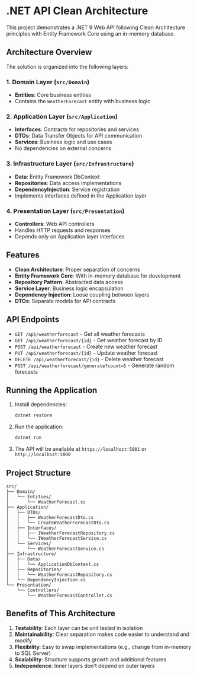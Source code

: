 # .NET API Clean Architecture

This project demonstrates a .NET 9 Web API following Clean Architecture principles with Entity Framework Core using an in-memory database.

## Architecture Overview

The solution is organized into the following layers:

### 1. Domain Layer (`src/Domain`)

- **Entities**: Core business entities
- Contains the `WeatherForecast` entity with business logic

### 2. Application Layer (`src/Application`)

- **Interfaces**: Contracts for repositories and services
- **DTOs**: Data Transfer Objects for API communication
- **Services**: Business logic and use cases
- No dependencies on external concerns

### 3. Infrastructure Layer (`src/Infrastructure`)

- **Data**: Entity Framework DbContext
- **Repositories**: Data access implementations
- **DependencyInjection**: Service registration
- Implements interfaces defined in the Application layer

### 4. Presentation Layer (`src/Presentation`)

- **Controllers**: Web API controllers
- Handles HTTP requests and responses
- Depends only on Application layer interfaces

## Features

- **Clean Architecture**: Proper separation of concerns
- **Entity Framework Core**: With in-memory database for development
- **Repository Pattern**: Abstracted data access
- **Service Layer**: Business logic encapsulation
- **Dependency Injection**: Loose coupling between layers
- **DTOs**: Separate models for API contracts

## API Endpoints

- `GET /api/weatherforecast` - Get all weather forecasts
- `GET /api/weatherforecast/{id}` - Get weather forecast by ID
- `POST /api/weatherforecast` - Create new weather forecast
- `PUT /api/weatherforecast/{id}` - Update weather forecast
- `DELETE /api/weatherforecast/{id}` - Delete weather forecast
- `POST /api/weatherforecast/generate?count=5` - Generate random forecasts

## Running the Application

1. Install dependencies:

   ```bash
   dotnet restore
   ```

2. Run the application:

   ```bash
   dotnet run
   ```

3. The API will be available at `https://localhost:5001` or `http://localhost:5000`

## Project Structure

```
src/
├── Domain/
│   └── Entities/
│       └── WeatherForecast.cs
├── Application/
│   ├── DTOs/
│   │   ├── WeatherForecastDto.cs
│   │   └── CreateWeatherForecastDto.cs
│   ├── Interfaces/
│   │   ├── IWeatherForecastRepository.cs
│   │   └── IWeatherForecastService.cs
│   └── Services/
│       └── WeatherForecastService.cs
├── Infrastructure/
│   ├── Data/
│   │   └── ApplicationDbContext.cs
│   ├── Repositories/
│   │   └── WeatherForecastRepository.cs
│   └── DependencyInjection.cs
└── Presentation/
    └── Controllers/
        └── WeatherForecastController.cs
```

## Benefits of This Architecture

1. **Testability**: Each layer can be unit tested in isolation
2. **Maintainability**: Clear separation makes code easier to understand and modify
3. **Flexibility**: Easy to swap implementations (e.g., change from in-memory to SQL Server)
4. **Scalability**: Structure supports growth and additional features
5. **Independence**: Inner layers don't depend on outer layers
